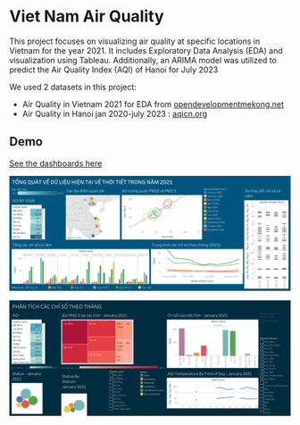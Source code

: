 # Viet Nam Air Quality

This project focuses on visualizing air quality at specific locations in Vietnam for the year 2021. It includes Exploratory Data Analysis (EDA) and visualization using Tableau. Additionally, an ARIMA model was utilized to predict the Air Quality Index (AQI) of Hanoi for July 2023

We used 2 datasets in this project:

- Air Quality in Vietnam 2021 for EDA from [opendevelopmentmekong.net](https://data.vietnam.opendevelopmentmekong.net/dataset/dataset-on-air-quality-in-vietnam-in-2021)
- Air Quality in Hanoi jan 2020-july 2023 : [aqicn.org](https://aqicn.org/data-platform/)

## Demo

[See the dashboards here](https://public.tableau.com/views/tqh-chk/Dashboard1?:language=en-GB&fbclid=IwAR3MWldQh4hGhcUvBwPpdWHnkOwZRwsQGzN0V3ripYQ3vGeiV2hzn2TCTeg&:display_count=n&:origin=viz_share_link)

![db1](screenshoots/Dashboard%201.png)

![db2](screenshoots/Dashboard%202.png)
